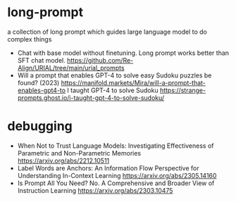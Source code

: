 # long-prompt
a collection of long prompt which guides large language model to do complex things

* Chat with base model without finetuning. Long prompt works better than SFT chat model. https://github.com/Re-Align/URIAL/tree/main/urial_prompts
* Will a prompt that enables GPT-4 to solve easy Sudoku puzzles be found? (2023) https://manifold.markets/Mira/will-a-prompt-that-enables-gpt4-to I taught GPT-4 to solve Sudoku https://strange-prompts.ghost.io/i-taught-gpt-4-to-solve-sudoku/

# debugging

* When Not to Trust Language Models: Investigating Effectiveness of Parametric and Non-Parametric Memories https://arxiv.org/abs/2212.10511
* Label Words are Anchors: An Information Flow Perspective for Understanding In-Context Learning https://arxiv.org/abs/2305.14160
* Is Prompt All You Need? No. A Comprehensive and Broader View of Instruction Learning https://arxiv.org/abs/2303.10475
